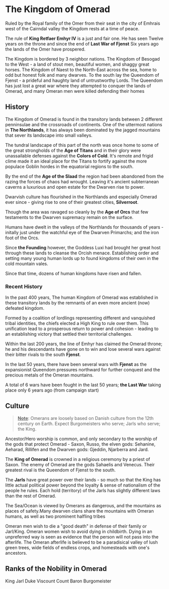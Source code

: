 # The Kingdom of Omerad 

Ruled by the Royal family of the Omer from their seat in the city of Emhrais west of the Cairndal valley the Kingdom rests at a time of peace. 

The rule of **King Retfaer Emhyr IV** is a just and fair one. He has seen Twelve years on the throne and since the end of **Last War of Fjenst** Six years ago the lands of the Omer have prospered. 

The Kingdom is bordered by 3 neighbor nations. The Kingdom of Besogad to the West - a land of stout men, beautiful women, and shaggy great horses. The Kingdom of Naest to the North-East across the sea, home to odd but honest folk and many dwarves.  To the south lay the Queendom of Fjenst - a prideful and haughty land of untrustworthy Lords. The Queendom has just lost a great war where they attempted to conquer the lands of Omerad, and many Omeran men were killed defending their homes

## History

The Kingdom of Omerad is found in the transitory lands between 2 different penninsulae and the crossroads of continents. One of the uttermost nations in **The Northlands**, it has always been dominated by the jagged mountains that sever its landscape into small valleys. 

The tundral landscape of this part of the north was once home to some of the great strongholds of the **Age of Titans** and in their glory were unassailable defenses against the **Colors of Cold**. It's remote and frigid clime made it an ideal place for the Titans to fortify against the more populace Goblin hordes in the equatorial regions to the south. 

By the end of the **Age of the Slaad** the region had been abandoned from the razing the forces of chaos had wrought. Leaving it's ancient subterranean caverns a luxurious and open estate for the Dwarven rise to power. 

Dwarvish culture has flourished in the Northlands and especially Omerad ever since - giving rise to one of their greatest cities, **Silverroot**. 

Though the area was ravaged so cleanly by the **Age of Orcs** that few testaments to the Dwarven supremacy remain on the surface. 

Humans have dwelt in the valleys of the Northlands for thousands of years - initally just under the watchful eye of the Dwarven Primarchs; and the iron foot of the Orcs. 

Since **the Founding** however, the Goddess Luxi had brought her great host through these lands to cleanse the Orcish menace. Establishing order and setting many young human lords up to found kingdoms of their own in the cold mountain vales. 

Since that time, dozens of human kingdoms have risen and fallen.

### Recent History 

In the past 400 years, The human Kingdom of Omerad was established in these transitory lands by the remnants of an even more ancient (now) defeated kingdom. 

Formed by a coalition of lordlings representing different and vanquished tribal identities, the chiefs elected a High King to rule over them. This unification lead to a prosperous return to power and cohesion - leading to an establishing victory that settled their territorial challenges. 

Within the last 200 years, the line of Emhyr has claimed the Omerad throne; he and his descendants have gone on to win and lose several wars against their bitter rivals to the south **Fjenst**. 

In the last 50 years, there have been several wars with **Fjenst** as the expansionist Queendom pressures northward for further conquest and the precious metals of the Omeran mountains. 

A total of 6 wars have been fought in the last 50 years; **the Last War** taking place only 6 years ago (from campaign start)

## Culture

> **<u>Note</u>**: 
> Omerans are loosely based on Danish culture from the 12th century on Earth. Expect Burgomeisters who serve; Jarls who serve; the King. 

Ancestor/Hero worship is common, and only secondary to the worship of the gods that protect Omerad - Saxon, Russo, the elven gods: Sehanine, Aeharad, Rillifen and the Dwarven gods: Gjeddin, Njarberra and Jard. 

The **King of Omerad** is crowned in a religious ceremony by a priest of Saxon. The enemy of Omerad are the gods Sahaelis and Venecus.  Their greatest rival is the Queendom of Fjenst to the south. 

The **Jarls** have great power over their lands - so much so that the King has little actual political power beyond the loyalty & sense of nationalism of the people he rules. Each hold (territory) of the Jarls has slightly different laws than the rest of Omerad. 

The Sea/Ocean is viewed by Omerans as dangerous, and the mountains as places of safety.Many dwarven clans share the mountains with Omeran humans, as well as two prominent halfling tribes 

Omeran men wish to die a "good death" in defense of their family or Jarl/King. Omeran women wish to avoid dying in childbirth. Dying in an unpreferred way is seen as evidence that the person will not pass into the afterlife. The Omeran afterlife is believed to be a paradisical valley of lush green trees, wide fields of endless crops, and homesteads with one's ancestors.

## Ranks of the Nobility in Omerad

King
Jarl 
Duke
Viscount
Count
Baron
Burgomeister